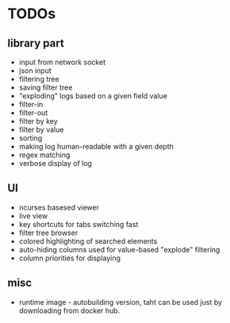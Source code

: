 # TODOs

## library part

* input from network socket
* json input
* filtering tree
* saving filter tree
* "exploding" logs based on a given field value
* filter-in
* filter-out
* filter by key
* filter by value
* sorting
* making log human-readable with a given depth
* regex matching
* verbose display of log


## UI

* ncurses basesed viewer
* live view
* key shortcuts for tabs switching fast
* filter tree browser
* colored highlighting of searched elements
* auto-hiding columns used for value-based "explode" filtering
* column priorities for displaying


## misc

* runtime image - autobuilding version, taht can be used just by downloading from docker hub.
